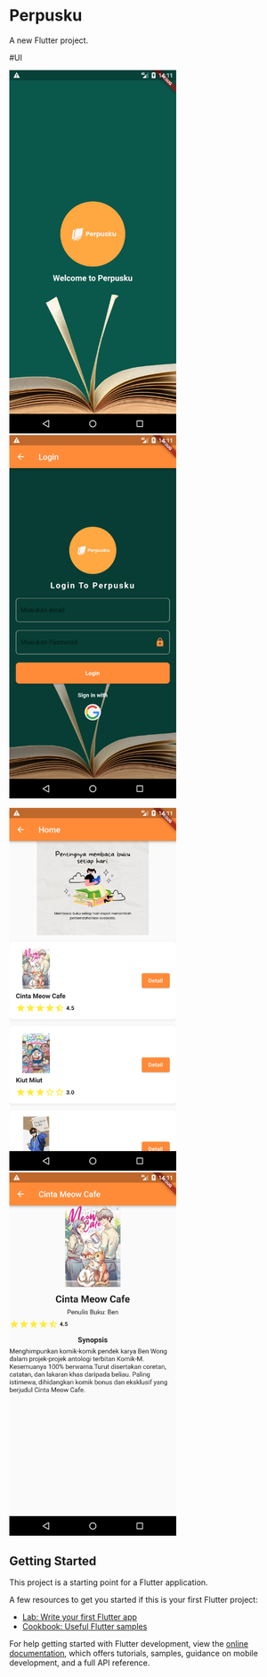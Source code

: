 # Perpusku

A new Flutter project.


#UI

<img src="https://github.com/Fajarr021123/Perpusku/blob/master/UI_awal.png" alt="Deskripsi Gambar" width="300"><img src="https://github.com/Fajarr021123/Perpusku/blob/master/UI_LOGIN.png" alt="Deskripsi Gambar" width="300">



<img src="https://github.com/Fajarr021123/Perpusku/blob/master/UI_HOME.png" alt="Deskripsi Gambar" width="300"><img src="https://github.com/Fajarr021123/Perpusku/blob/master/UI_DETAIL.png" alt="Deskripsi Gambar" width="300">






## Getting Started

This project is a starting point for a Flutter application.

A few resources to get you started if this is your first Flutter project:

- [Lab: Write your first Flutter app](https://docs.flutter.dev/get-started/codelab)
- [Cookbook: Useful Flutter samples](https://docs.flutter.dev/cookbook)

For help getting started with Flutter development, view the
[online documentation](https://docs.flutter.dev/), which offers tutorials,
samples, guidance on mobile development, and a full API reference.
